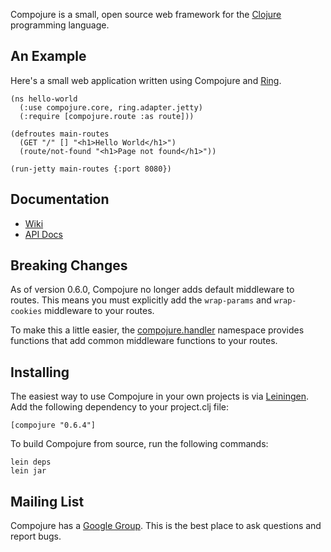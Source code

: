 Compojure is a small, open source web framework for the
[Clojure](http://clojure.org) programming language.

An Example
----------

Here's a small web application written using Compojure and
[Ring](http://github.com/mmcgrana/ring).

    (ns hello-world
      (:use compojure.core, ring.adapter.jetty)
      (:require [compojure.route :as route]))

    (defroutes main-routes
      (GET "/" [] "<h1>Hello World</h1>")
      (route/not-found "<h1>Page not found</h1>"))

    (run-jetty main-routes {:port 8080})

Documentation
-------------

* [Wiki](https://github.com/weavejester/compojure/wiki)
* [API Docs](http://weavejester.github.com/compojure)

Breaking Changes
----------------

As of version 0.6.0, Compojure no longer adds default middleware to
routes. This means you must explicitly add the `wrap-params` and
`wrap-cookies` middleware to your routes.

To make this a little easier, the [compojure.handler][1] namespace
provides functions that add common middleware functions to your routes. 

[1]: http://weavejester.github.com/compojure/compojure.handler-api.html

Installing
----------

The easiest way to use Compojure in your own projects is via
[Leiningen](http://github.com/technomancy/leiningen). Add the following
dependency to your project.clj file:

    [compojure "0.6.4"]

To build Compojure from source, run the following commands:

    lein deps
    lein jar

Mailing List
------------

Compojure has a [Google Group](http://groups.google.com/group/compojure). This
is the best place to ask questions and report bugs.
